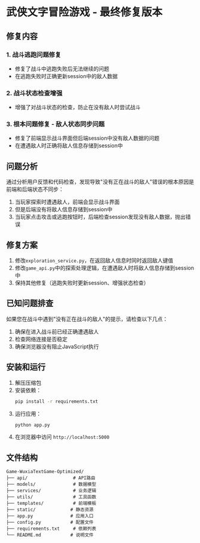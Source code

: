 # 武侠文字冒险游戏 - 最终修复版本

## 修复内容

### 1. 战斗逃跑问题修复
- 修复了战斗中逃跑失败后无法继续的问题
- 在逃跑失败时正确更新session中的敌人数据

### 2. 战斗状态检查增强
- 增强了对战斗状态的检查，防止在没有敌人时尝试战斗

### 3. 根本问题修复 - 敌人状态同步问题
- 修复了前端显示战斗界面但后端session中没有敌人数据的问题
- 在遭遇敌人时正确将敌人信息存储到session中

## 问题分析

通过分析用户反馈和代码检查，发现导致"没有正在战斗的敌人"错误的根本原因是前端和后端状态不同步：

1. 当玩家探索时遭遇敌人，前端会显示战斗界面
2. 但是后端没有将敌人信息存储到session中
3. 当玩家点击攻击或逃跑按钮时，后端检查session发现没有敌人数据，抛出错误

## 修复方案

1. 修改`exploration_service.py`，在返回敌人信息时同时返回敌人键值
2. 修改`game_api.py`中的探索处理逻辑，在遭遇敌人时将敌人信息存储到session中
3. 保持其他修复（逃跑失败时更新session、增强状态检查）

## 已知问题排查

如果您在战斗中遇到"没有正在战斗的敌人"的提示，请检查以下几点：

1. 确保在进入战斗前已经正确遭遇敌人
2. 检查网络连接是否稳定
3. 确保浏览器没有阻止JavaScript执行

## 安装和运行

1. 解压压缩包
2. 安装依赖：
   ```bash
   pip install -r requirements.txt
   ```
3. 运行应用：
   ```bash
   python app.py
   ```
4. 在浏览器中访问 `http://localhost:5000`

## 文件结构

```
Game-WuxiaTextGame-Optimized/
├── api/                 # API路由
├── models/              # 数据模型
├── services/            # 业务逻辑
├── utils/               # 工具函数
├── templates/           # 前端模板
├── static/             # 静态资源
├── app.py              # 应用入口
├── config.py           # 配置文件
├── requirements.txt     # 依赖列表
└── README.md           # 说明文件
```

